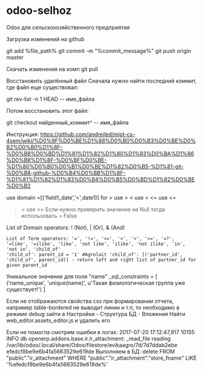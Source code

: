 # odoo-selhoz
Odoo для сельскохозяйственного предприятия


Загрузка изменений на github

git add %file_path%
git commit -m "%commit_message%"
git push origin master

Скачать изменения на комп
git pull


Восстановить удалённый файл
Сначала нужно найти последний коммит, где файл еще существовал:

git rev-list -n 1 HEAD -- имя_файла

Потом восстановить этот файл:

git checkout найденный_коммит^ -- имя_файла




Инструкция: https://github.com/andreiled/mipt-cs-4sem/wiki/%D0%9F%D0%BE%D1%88%D0%B0%D0%B3%D0%BE%D0%B2%D0%B0%D1%8F-%D0%B8%D0%BD%D1%81%D1%82%D1%80%D1%83%D0%BA%D1%86%D0%B8%D1%8F-%D0%BF%D0%BE-%D1%80%D0%B0%D0%B1%D0%BE%D1%82%D0%B5-%D1%81-git-%D0%B8-github-%D0%B4%D0%BB%D1%8F-%D1%81%D1%82%D1%83%D0%B4%D0%B5%D0%BD%D1%82%D0%BE%D0%B2


use domain =[('field1_date','&lt;',date1)]
for > use &gt;
    < use &lt;
   <= use &lt;=
   >= use &gt;=
   Если нужно приверить значение на Null тогда использовать = False

List of Domain operators: ! (Not), | (Or), & (And)

	List of Term operators: '=', '!=', '<=', '<', '>', '>=', '=?', '=like', '=ilike', 'like', 'not like', 'ilike', 'not ilike', 'in', 'not in', 'child_of'
	'child_of': parent_id = '1' #Agrolait 'child_of': [('partner_id', 'child_of', parent_id)] - return left and right list of partner_id for given parent_id



Уникальное значение для поля "name"
_sql_constraints = [
						    ('name_unique', 'unique(name)', u'Такая физиологическая группа уже существует!')
						]




Если не отображаются свойства css при формировании отчета, например table-bordered не выводит линии и т.п, то необходимо в режиме debug зайти в Настройки - Структура БД - Вложения
Найти web_editor.assets_editor.js и удалить его

Если не помогла смотрим ошибки в логах:
2017-07-20 17:12:47,917 10155 INFO db openerp.addons.base.ir.ir_attachment: _read_file reading /var/lib/odoo/.local/share/Odoo/filestore/evikaagro/7d/7d7ddab2ebe
efedcf8be9e6b4fa5663529e619de
Выполняем в БД:
delete FROM "public"."ir_attachment" WHERE "public"."ir_attachment"."store_fname" LIKE '%efedcf8be9e6b4fa5663529e619de%'